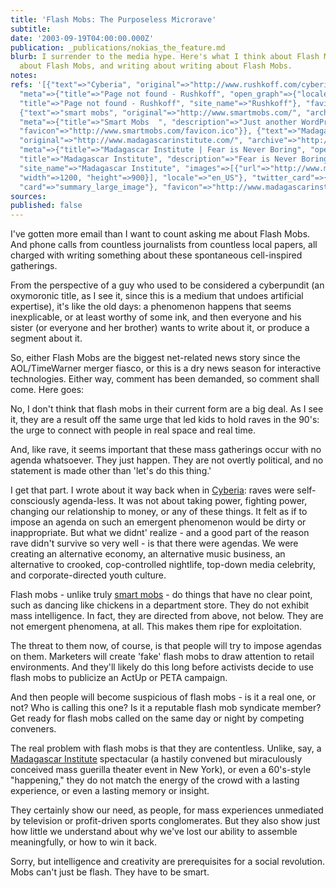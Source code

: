 ```yaml
---
title: 'Flash Mobs: The Purposeless Microrave'
subtitle: 
date: '2003-09-19T04:00:00.000Z'
publication: _publications/nokias_the_feature.md
blurb: I surrender to the media hype. Here's what I think about Flash Mobs, writing
  about Flash Mobs, and writing about writing about Flash Mobs.
notes: 
refs: '[{"text"=>"Cyberia", "original"=>"http://www.rushkoff.com/cyberia.html", "archive"=>"http://web.archive.org/web/20080324221701/http://www.rushkoff.com:80/cyberia.html",
  "meta"=>{"title"=>"Page not found - Rushkoff", "open_graph"=>{"locale"=>"en_US",
  "title"=>"Page not found - Rushkoff", "site_name"=>"Rushkoff"}, "favicon"=>"http://www.rushkoff.com/favicon-16x16.png"}},
  {"text"=>"smart mobs", "original"=>"http://www.smartmobs.com/", "archive"=>"http://web.archive.org/web/20200730000926/http://www.smartmobs.com/",
  "meta"=>{"title"=>"Smart Mobs  ", "description"=>"Just another WordPress weblog",
  "favicon"=>"http://www.smartmobs.com/favicon.ico"}}, {"text"=>"Madagascar Institute",
  "original"=>"http://www.madagascarinstitute.com/", "archive"=>"http://web.archive.org/web/20200114203940/http://www.madagascarinstitute.com:80/",
  "meta"=>{"title"=>"Madagascar Institute | Fear is Never Boring", "open_graph"=>{"type"=>"website",
  "title"=>"Madagascar Institute", "description"=>"Fear is Never Boring", "url"=>"http://www.madagascarinstitute.com/",
  "site_name"=>"Madagascar Institute", "images"=>[{"url"=>"http://www.madagascarinstitute.com/wp-content/uploads/2009/10/5042142461_82b1707157_o.jpg",
  "width"=>1200, "height"=>900}], "locale"=>"en_US"}, "twitter_card"=>{"images"=>[{"url"=>"http://www.madagascarinstitute.com/wp-content/uploads/2009/10/5042142461_82b1707157_o.jpg?w=640"}],
  "card"=>"summary_large_image"}, "favicon"=>"http://www.madagascarinstitute.com/favicon.ico"}}]'
sources: 
published: false
---
```

I've gotten more email than I want to count asking me about Flash Mobs. And phone calls from countless journalists from countless local papers, all charged with writing something about these spontaneous cell-inspired gatherings.

From the perspective of a guy who used to be considered a cyberpundit (an oxymoronic title, as I see it, since this is a medium that undoes artificial expertise), it's like the old days: a phenomenon happens that seems inexplicable, or at least worthy of some ink, and then everyone and his sister (or everyone and her brother) wants to write about it, or produce a segment about it.

So, either Flash Mobs are the biggest net-related news story since the AOL/TimeWarner merger fiasco, or this is a dry news season for interactive technologies. Either way, comment has been demanded, so comment shall come. Here goes:

No, I don't think that flash mobs in their current form are a big deal. As I see it, they are a result off the same urge that led kids to hold raves in the 90's: the urge to connect with people in real space and real time.

And, like rave, it seems important that these mass gatherings occur with no agenda whatsoever. They just happen. They are not overtly political, and no statement is made other than 'let's do this thing.'

I get that part. I wrote about it way back when in [Cyberia](http://www.rushkoff.com/cyberia.html): raves were self-consciously agenda-less. It was not about taking power, fighting power, changing our relationship to money, or any of these things. It felt as if to impose an agenda on such an emergent phenomenon would be dirty or inappropriate. But what we didnt' realize - and a good part of the reason rave didn't survive so very well - is that there were agendas. We were creating an alternative economy, an alternative music business, an alternative to crooked, cop-controlled nightlife, top-down media celebrity, and corporate-directed youth culture.

Flash mobs - unlike truly [smart mobs](http://www.smartmobs.com/) - do things that have no clear point, such as dancing like chickens in a department store. They do not exhibit mass intelligence. In fact, they are directed from above, not below. They are not emergent phenomena, at all. This makes them ripe for exploitation.

The threat to them now, of course, is that people will try to impose agendas on them. Marketers will create 'fake' flash mobs to draw attention to retail environments. And they'll likely do this long before activists decide to use flash mobs to publicize an ActUp or PETA campaign.

And then people will become suspicious of flash mobs - is it a real one, or not? Who is calling this one? Is it a reputable flash mob syndicate member? Get ready for flash mobs called on the same day or night by competing conveners.

The real problem with flash mobs is that they are contentless. Unlike, say, a [Madagascar Institute](http://www.madagascarinstitute.com/) spectacular (a hastily convened but miraculously conceived mass guerilla theater event in New York), or even a 60's-style "happening," they do not match the energy of the crowd with a lasting experience, or even a lasting memory or insight.

They certainly show our need, as people, for mass experiences unmediated by television or profit-driven sports conglomerates. But they also show just how little we understand about why we've lost our ability to assemble meaningfully, or how to win it back.

Sorry, but intelligence and creativity are prerequisites for a social revolution. Mobs can't just be flash. They have to be smart.
